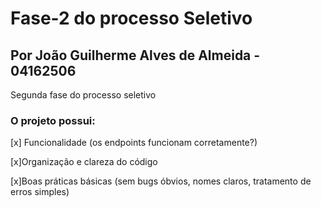 # Fase-2 do processo Seletivo
## Por João Guilherme Alves de Almeida - 04162506
Segunda fase do processo seletivo 

### O projeto possui:

[x] Funcionalidade (os endpoints funcionam corretamente?)

[x]Organização e clareza do código

[x]Boas práticas básicas (sem bugs óbvios, nomes claros, tratamento de erros simples)
